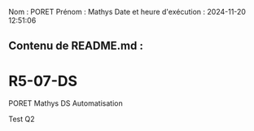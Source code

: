 Nom : PORET
Prénom : Mathys
Date et heure d'exécution : 2024-11-20 12:51:06

Contenu de README.md :
-----------------------
# R5-07-DS

PORET Mathys DS Automatisation

Test Q2
